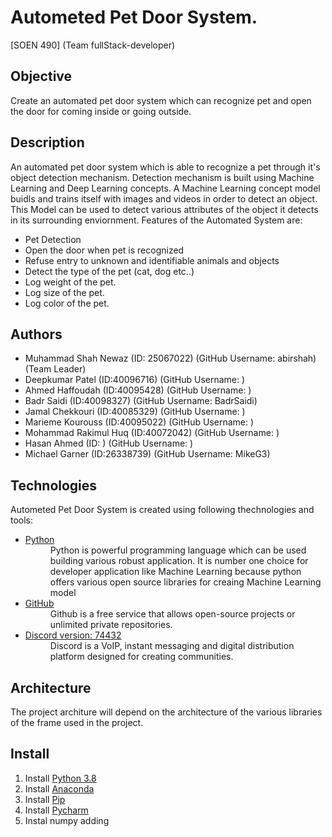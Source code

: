 # Autometed Pet Door System.
[SOEN 490] (Team fullStack-developer)

## Objective 
Create an automated pet door system which can recognize pet and open the door for coming inside or going outside.

## Description 
An automated pet door system which is able to recognize a pet through it's object detection mechanism.
Detection mechanism is built using Machine Learning and Deep Learning concepts. A Machine Learning concept model buidls and trains itself with images and videos in order to detect an object. This Model can be used to detect various attributes of 
the object it detects in its surrounding enviornment. 
Features of the Automated System are:
- Pet Detection
- Open the door when pet is recognized
- Refuse entry to unknown and identifiable animals and objects
- Detect the type of the pet (cat, dog etc..)
- Log weight of the pet.
- Log size of the pet.
- Log color of the pet.


## Authors
- Muhammad Shah Newaz (ID: 25067022) (GitHub Username: abirshah)(Team Leader)
- Deepkumar Patel (ID:40096716) (GitHub Username:   )
- Ahmed Haffoudah (ID:40095428) (GitHub Username:   )
- Badr Saidi (ID:40098327) (GitHub Username: BadrSaidi)
- Jamal Chekkouri (ID:40085329) (GitHub Username:   )
- Marieme Kourouss (ID:40095022) (GitHub Username:   )
- Mohammad Rakimul Huq (ID:40072042) (GitHub Username:   )
- Hasan Ahmed (ID:   ) (GitHub Username:   )
- Michael Garner (ID:26338739) (GitHub Username:  MikeG3)

## Technologies
Autometed Pet Door System is created using following thechnologies and tools:
- [Python](https://www.python.org/) 
  <dd> Python is powerful programming language which can be used building various robust application.
  It is number one choice for developer application like Machine Learning because python offers various 
  open source libraries for creaing Machine Learning model</dd>
- [GitHub](https://github.com/)
  <dd>Github is a free service that allows open-source projects or unlimited private repositories.</dd>
- [Discord version: 74432](https://discord.com/)
  <dd>Discord is a VoIP, instant messaging and digital distribution platform designed for creating communities.</dd>
  
## Architecture
The project architure will depend on the architecture of the various libraries of the frame used in the project.

## Install
1. Install [Python 3.8](https://www.python.org/downloads/)
2. Install [Anaconda](https://www.anaconda.com/products/individual-d)
3. Install [Pip](https://anaconda.org/anaconda/pip)
4. Install [Pycharm](https://www.jetbrains.com/pycharm/download/#section=windows)
5. Instal  numpy adding

